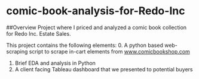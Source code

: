 # comic-book-analysis-for-Redo-Inc

##Overview
Project where I priced and analyzed a comic book collection  for Redo Inc. Estate Sales.
 
This project contains the following elements:
0. A python based web-scraping script to scrape in-cart elements from www.comicbookshop.com
1. Brief EDA and analysis in Python 
2. A client facing Tableau dashboard that we presented to potential buyers

